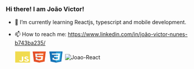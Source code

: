 ### Hi there! I am João Victor!

- 🌱 I’m currently learning Reactjs, typescript and mobile development.
- 📫 How to reach me: https://www.linkedin.com/in/joão-victor-nunes-b743ba235/

  <img align="center" alt="Joao-Js" height="30" width="40" src="https://raw.githubusercontent.com/devicons/devicon/master/icons/javascript/javascript-plain.svg">
  <img align="center" alt="Joao-HTML" height="30" width="40" src="https://raw.githubusercontent.com/devicons/devicon/master/icons/html5/html5-original.svg">
  <img align="center" alt="Joao-CSS" height="30" width="40" src="https://raw.githubusercontent.com/devicons/devicon/master/icons/css3/css3-original.svg">
   <img align="center" alt="Joao-React" height="30" width="40" src="https://upload.wikimedia.org/wikipedia/commons/a/a7/React-icon.svg">
